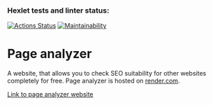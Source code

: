 ### Hexlet tests and linter status:
[![Actions Status](https://github.com/Pavel-Kr/python-project-83/actions/workflows/hexlet-check.yml/badge.svg)](https://github.com/Pavel-Kr/python-project-83/actions)
[![Maintainability](https://api.codeclimate.com/v1/badges/c5c7927ec411891b509c/maintainability)](https://codeclimate.com/github/Pavel-Kr/python-project-83/maintainability)

# Page analyzer

A website, that allows you to check SEO suitability for other websites completely for free. Page analyzer is hosted on [render.com](https://render.com).

[Link to page analyzer website](https://page-analyzer-qiml.onrender.com)